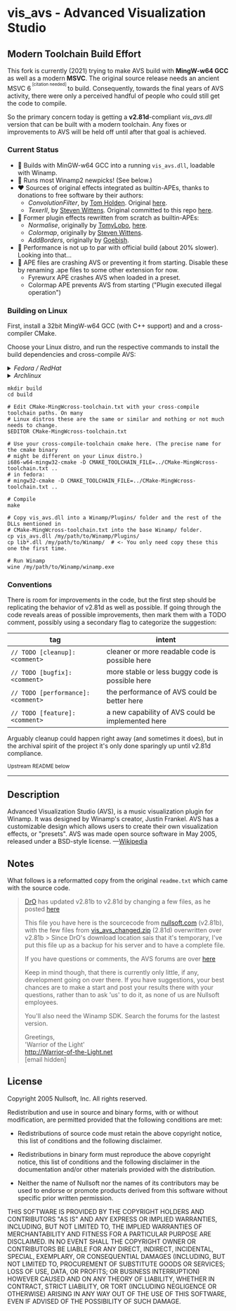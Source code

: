 # vis_avs - Advanced Visualization Studio

## Modern Toolchain Build Effort

This fork is currently (2021) trying to make AVS build with **MingW-w64 GCC** as well as
a modern **MSVC**. The original source release needs an ancient MSVC 6<sup><sup>
[citation needed] </sup></sup> to build. Consequently, towards the final years of AVS
activity, there were only a perceived handful of people who could still get the code to
compile.

So the primary concern today is getting a **v2.81d**-compliant *vis_avs.dll* version
that can be built with a modern toolchain. Any fixes or improvements to AVS will be held
off until after that goal is achieved.


### Current Status

* 🎉 Builds with MinGW-w64 GCC into a running `vis_avs.dll`, loadable with Winamp.
* 💃 Runs most Winamp2 newpicks! (See below.)
* ❤️ Sources of original effects integrated as builtin-APEs, thanks to donations to free
  software by their authors:
  * _ConvolutionFilter_, by [Tom Holden](https://github.com/tholden). Original
    [here](https://github.com/tholden/AVSConvolutionFilter).
  * _TexerII_, by [Steven Wittens](https://acko.net). Original committed to this repo
    [here](https://github.com/grandchild/vis_avs/commit/ddd97ba7).
* 🎂 Former plugin effects rewritten from scratch as builtin-APEs:
  * _Normalise_, originally by [TomyLobo](https://github.com/TomyLobo), [here](https://www.deviantart.com/tomylobo/art/Normalise-APE-10334263).
  * _Colormap_, originally by [Steven Wittens](https://acko.net).
  * _AddBorders_, originally by [Goebish](https://github.com/goebish).
* 🥵 Performance is not up to par with official build (about 20% slower). Looking into
  that...
* 🧨 APE files are crashing AVS or preventing it from starting. Disable these by
  renaming .ape files to some other extension for now.
  * Fyrewurx APE crashes AVS when loaded in a preset.
  * Colormap APE prevents AVS from starting ("Plugin executed illegal operation")

### Building on Linux

First, install a 32bit MingW-w64 GCC (with C++ support) and and a cross-compiler CMake.

Choose your Linux distro, and run the respective commands to install the build
dependencies and cross-compile AVS:

<details><summary><em>Fedora / RedHat</em></summary>

```shell
sudo dnf install mingw32-gcc-c++ mingw32-gcc
mkdir -p build
cd build
mingw32-cmake ..
make
```
    
 </details>

<details><summary><em>Archlinux</em></summary>

```shell
sudo pacman -S --needed mingw-w64-gcc mingw-w64-cmake
mkdir -p build
cd build
i686-w64-mingw32-cmake ..
make
```

 </details>


```shell
mkdir build
cd build

# Edit CMake-MingWcross-toolchain.txt with your cross-compile toolchain paths. On many
# Linux distros these are the same or similar and nothing or not much needs to change.
$EDITOR CMake-MingWcross-toolchain.txt

# Use your cross-compile-toolchain cmake here. (The precise name for the cmake binary
# might be different on your Linux distro.)
i686-w64-mingw32-cmake -D CMAKE_TOOLCHAIN_FILE=../CMake-MingWcross-toolchain.txt ..
# in fedora:
# mingw32-cmake -D CMAKE_TOOLCHAIN_FILE=../CMake-MingWcross-toolchain.txt ..

# Compile
make

# Copy vis_avs.dll into a Winamp/Plugins/ folder and the rest of the DLLs mentioned in
# CMake-MingWcross-toolchain.txt into the base Winamp/ folder.
cp vis_avs.dll /my/path/to/Winamp/Plugins/
cp lib*.dll /my/path/to/Winamp/  # <- You only need copy these this one the first time.

# Run Winamp
wine /my/path/to/Winamp/winamp.exe
```


### Conventions

There is room for improvements in the code, but the first step should be replicating the
behavior of v2.81d as well as possible. If going through the code reveals areas of
possible improvements, then mark them with a TODO comment, possibly using a secondary
flag to categorize the suggestion:

| tag | intent |
|-----|--------|
|`// TODO [cleanup]: <comment>`    |cleaner or more readable code is possible here   |
|`// TODO [bugfix]: <comment>`     |more stable or less buggy code is possible here  |
|`// TODO [performance]: <comment>`|the performance of AVS could be better here      |
|`// TODO [feature]: <comment>`    |a new capability of AVS could be implemented here|

Arguably cleanup could happen right away (and sometimes it does), but in the archival
spirit of the project it's only done sparingly up until v2.81d compliance.


<sub>Upstream README below</sub>

---

## Description

Advanced Visualization Studio (AVS), is a music visualization plugin for Winamp. It was designed by Winamp's creator, Justin Frankel. AVS has a customizable design which allows users to create their own visualization effects, or "presets". AVS was made open source software in May 2005, released under a BSD-style license. —[Wikipedia](http://en.wikipedia.org/wiki/Advanced_Visualization_Studio)

## Notes

What follows is a reformatted copy from the original `readme.txt` which came with the source code.

> [DrO](http://forums.winamp.com/member.php?s=&action=getinfo&userid=122037) has updated v2.81b to v2.81d by changing a few files, as he posted [here](http://forums.winamp.com/showthread.php?postid=2054764#post2054764)  
>
> This file you have here is the sourcecode from [nullsoft.com](http://www.nullsoft.com/free/avs/) (v2.81b), with the few files from [vis_avs_changed.zip](http://www.nunzioweb.com/daz/temp/avs/vis_avs_changed.zip) (2.81d) overwritten over v2.81b  >
> Since DrO's download location sais that it's temporary, I've put this file up as a backup for his server and to have a complete file.  
>
> If you have questions or comments, the AVS forums are over [here](http://forums.winamp.com/forumdisplay.php?s=&forumid=85)  
>
> Keep in mind though, that there is currently only little, if any, development going on over there. If you have suggestions, your best chances are to make a start and post your results there with your questions, rather than to ask 'us' to do it, as none of  us are Nullsoft employees.  
>
> You'll also need the Winamp SDK. Search the forums for the lastest version.  
>
> Greetings,  
> 'Warrior of the Light'  
> http://Warrior-of-the-Light.net  
> [email hidden]

## License

Copyright 2005 Nullsoft, Inc.
All rights reserved.

Redistribution and use in source and binary forms, with or without modification, 
are permitted provided that the following conditions are met:

  * Redistributions of source code must retain the above copyright notice,
    this list of conditions and the following disclaimer. 

  * Redistributions in binary form must reproduce the above copyright notice,
    this list of conditions and the following disclaimer in the documentation
    and/or other materials provided with the distribution. 

  * Neither the name of Nullsoft nor the names of its contributors may be used to 
    endorse or promote products derived from this software without specific prior written permission. 
 
THIS SOFTWARE IS PROVIDED BY THE COPYRIGHT HOLDERS AND CONTRIBUTORS "AS IS" AND ANY EXPRESS OR 
IMPLIED WARRANTIES, INCLUDING, BUT NOT LIMITED TO, THE IMPLIED WARRANTIES OF MERCHANTABILITY AND 
FITNESS FOR A PARTICULAR PURPOSE ARE DISCLAIMED. IN NO EVENT SHALL THE COPYRIGHT OWNER OR 
CONTRIBUTORS BE LIABLE FOR ANY DIRECT, INDIRECT, INCIDENTAL, SPECIAL, EXEMPLARY, OR CONSEQUENTIAL
DAMAGES (INCLUDING, BUT NOT LIMITED TO, PROCUREMENT OF SUBSTITUTE GOODS OR SERVICES; LOSS OF USE,
DATA, OR PROFITS; OR BUSINESS INTERRUPTION) HOWEVER CAUSED AND ON ANY THEORY OF LIABILITY, WHETHER
IN CONTRACT, STRICT LIABILITY, OR TORT (INCLUDING NEGLIGENCE OR OTHERWISE) ARISING IN ANY WAY OUT 
OF THE USE OF THIS SOFTWARE, EVEN IF ADVISED OF THE POSSIBILITY OF SUCH DAMAGE.
